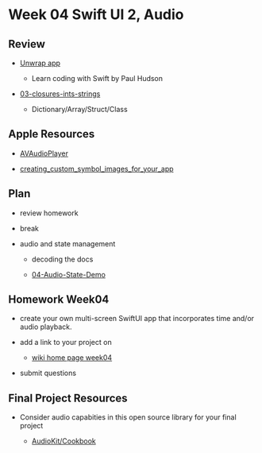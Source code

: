 # Week 04 Swift UI 2, Audio

<!-- ## Resource reminder

- [Apple Swift Docs - developer](https://developer.apple.com/documentation/swift)
- [Apple Swift Docs - A Swift Tour](https://docs.swift.org/swift-book/GuidedTour/GuidedTour.html)
- [linkedin swift-5-essential-training ](https://www.linkedin.com/learning/swift-5-essential-training)
- [Ray Wenderlich - your-first-ios-swiftui-app](https://www.raywenderlich.com/28797163-your-first-ios-swiftui-app-an-app-from-scratch) -->

## Review

- [Unwrap app](https://apps.apple.com/app/id1440611372)

  - Learn coding with Swift by Paul Hudson

- [03-closures-ints-strings](https://github.com/mobilelabclass-itp/03-closures-ints-strings)
  - Dictionary/Array/Struct/Class

## Apple Resources

- [AVAudioPlayer](https://developer.apple.com/documentation/avfaudio/avaudioplayer)

- [creating_custom_symbol_images_for_your_app](https://developer.apple.com/documentation/uikit/uiimage/creating_custom_symbol_images_for_your_app)

<!-- ## XCode indent preference

- ![xcode pref indent](../assets/xcode-pref-indent.png) -->

## Plan

- review homework

- break

- audio and state management

  - decoding the docs

  - [04-Audio-State-Demo](https://github.com/mobilelabclass-itp/04-Audio-State-Demo)

## Homework Week04

- create your own multi-screen SwiftUI app that incorporates time and/or audio playback.

- add a link to your project on

  - [wiki home page week04](https://github.com/molab-itp/content-2023-Fa/wiki#week-04-homework)

- submit questions

## Final Project Resources

- Consider audio capabities in this open source library for your final project

  - [AudioKit/Cookbook](https://github.com/AudioKit/Cookbook)
